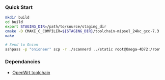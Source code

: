 ### Quick Start

```bash
mkdir build
cd build
export STAGING_DIR=/path/to/source/staging_dir
cmake -D CMAKE_C_COMPILER=${STAGING_DIR}/toolchain-mipsel_24kc_gcc-7.3.0_musl/bin/mipsel-openwrt-linux-gcc -D CMAKE_CXX_COMPILER=${STAGING_DIR}/toolchain-mipsel_24kc_gcc-7.3.0_musl/bin/mipsel-openwrt-linux-g++ -D CMAKE_BUILD_TYPE=Release ..
make
```

```bash
# Send to Onion
sshpass -p "onioneer" scp -r ./scannerd ../static root@Omega-4D72:/root
```

### Dependancies
- [OpenWrt toolchain](https://github.com/OnionIoT/source)